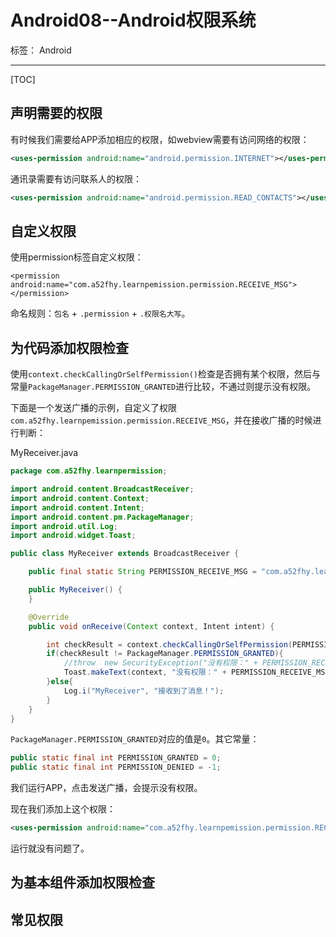 # Android08--Android权限系统

标签： Android

---
[TOC]

## 声明需要的权限

有时候我们需要给APP添加相应的权限，如webview需要有访问网络的权限：
``` xml
<uses-permission android:name="android.permission.INTERNET"></uses-permission>
```

通讯录需要有访问联系人的权限：
``` xml
<uses-permission android:name="android.permission.READ_CONTACTS"></uses-permission>
```

## 自定义权限
使用permission标签自定义权限：
```
<permission android:name="com.a52fhy.learnpemission.permission.RECEIVE_MSG"></permission>
```
命名规则：`包名` + `.permission` + `.权限名大写`。

## 为代码添加权限检查

使用`context.checkCallingOrSelfPermission()`检查是否拥有某个权限，然后与常量`PackageManager.PERMISSION_GRANTED`进行比较，不通过则提示没有权限。  

下面是一个发送广播的示例，自定义了权限`com.a52fhy.learnpemission.permission.RECEIVE_MSG`，并在接收广播的时候进行判断：  

MyReceiver.java
``` java 
package com.a52fhy.learnpermission;

import android.content.BroadcastReceiver;
import android.content.Context;
import android.content.Intent;
import android.content.pm.PackageManager;
import android.util.Log;
import android.widget.Toast;

public class MyReceiver extends BroadcastReceiver {

    public final static String PERMISSION_RECEIVE_MSG = "com.a52fhy.learnpemission.permission.RECEIVE_MSG";

    public MyReceiver() {
    }

    @Override
    public void onReceive(Context context, Intent intent) {

        int checkResult = context.checkCallingOrSelfPermission(PERMISSION_RECEIVE_MSG);
        if(checkResult != PackageManager.PERMISSION_GRANTED){
            //throw  new SecurityException("没有权限：" + PERMISSION_RECEIVE_MSG);
            Toast.makeText(context, "没有权限：" + PERMISSION_RECEIVE_MSG, Toast.LENGTH_LONG).show();
        }else{
            Log.i("MyReceiver", "接收到了消息！");
        }
    }
}
```

`PackageManager.PERMISSION_GRANTED`对应的值是`0`。其它常量：
``` java 
public static final int PERMISSION_GRANTED = 0;
public static final int PERMISSION_DENIED = -1;
```

我们运行APP，点击发送广播，会提示没有权限。  

现在我们添加上这个权限：
``` xml
<uses-permission android:name="com.a52fhy.learnpemission.permission.RECEIVE_MSG"></uses-permission>
```
运行就没有问题了。

## 为基本组件添加权限检查

## 常见权限




